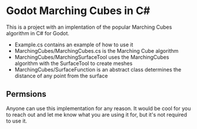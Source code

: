 # Godot Marching Cubes in C#

This is a project with an implentation of the popular Marching Cubes algorithm in C# for Godot.

 * Example.cs contains an example of how to use it
 * MarchingCubes/MarchingCubes.cs is the Marching Cube algorithm
 * MarchingCubes/MarchingSurfaceTool uses the MarchingCubes algorithm with the SurfaceTool to create meshes
 * MarchingCubes/SurfaceFunction is an abstract class determines the distance of any point from the surface

 ## Permsions

 Anyone can use this implementation for any reason. It would be cool for you to reach out and
 let me know what you are using it for, but it's not required to use it.